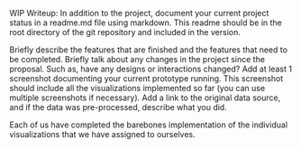 WIP Writeup:
In addition to the project, document your current project status in a readme.md file using markdown. This readme should be in the root directory of the git repository and included in the version.

Briefly describe the features that are finished and the features that need to be completed.
Briefly talk about any changes in the project since the proposal. Such as, have any designs or interactions changed?
Add at least 1 screenshot documenting your current prototype running. This screenshot should include all the visualizations implemented so far (you can use multiple screenshots if necessary).
Add a link to the original data source, and if the data was pre-processed, describe what you did.


Each of us have completed the barebones implementation of the individual visualizations that we have assigned to ourselves.
